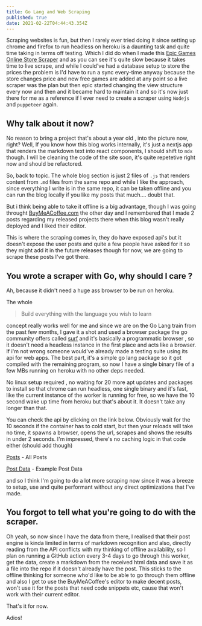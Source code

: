 ```yaml
---
title: Go Lang and Web Scraping 
published: true 
date: 2021-02-22T04:44:43.354Z
---
```


Scraping websites is fun, but then I rarely ever tried doing it since setting up chrome and firefox to run headless on heroku is a daunting task and quite time taking in terms off testing. Which I did do when I made this [Epic Games Online Store Scraper](games.siddharthgelera.com) and as you can see it's quite slow because it takes time to live scrape, and while I could've had a database setup to store the prices the problem is I'd have to run a sync every-time anyway because the store changes price and new free games are added at any point so a live scraper was the plan but then epic started changing the view structure every now and then and it became hard to maintain it and so it's now just there for me as a reference if I ever need to create a scraper using `Nodejs` and `puppeteer` again. 



## Why talk about it now? 

No reason to bring a project that's about a year old , into the picture now, right?
Well, If you know how this blog works internally, it's just a nextjs app that renders the markdown text into react components, I should shift to `mdx` though. I will be cleaning the code of the site soon, it's quite repetetive right now and should be refactored. 

So, back to topic. The whole blog section is just 2 files of `.js` that renders content from `.md` files from the same repo and while I like the approach, since everything I write is in the same repo, it can be taken offline and you can run the blog locally if you like my posts that much.... doubt that. 

But i think being able to take it offline is a big advantage, though I was going throught [BuyMeACoffee.com](https://buymeacoffee.com) the other day and I remembered that I made 2 posts regarding my released projects there when this blog wasn't really deployed and I liked their editor. 

This is where the scraping comes in, they do have exposed api's but it doesn't expose the user posts and quite a few people have asked for it so they might add it in the future releases though for now, we are going to scrape these posts I've got there. 

## You wrote a scraper with Go, why should I care ?

Ah, because it didn't need a huge ass browser to be run on heroku. 

The whole 

> Build everything with the language you wish to learn 

concept really works well for me and since we are on the Go Lang train from the past few months, I gave it a shot and used a browser package the go community offers called [surf](https://github.com/headzoo/surf) and it's basically a programmatic browser , so it doesn't need a headless instance in the first place and acts like a browser. If i'm not wrong someone would've already made a testing suite using its api for web apps. The best part, it's a simple go lang package so it got compiled with the remaining program, so now I have a single binary file of a few MBs running on heroku with no other deps needed. 

No linux setup required , no waiting for 20 more apt updates and packages to install so that chrome can run headless, one single binary and it's fast, like the current instance of the worker is running for free, so we have the 10 second wake up time from heroku but that's about it. It doesn't take any longer than that. 

You can check the api by clicking on the link below. Obviously wait for the 10 seconds if the container has to cold start, but then your reloads will take no time, it spawns a browser, opens the url, scrapes and shows the results in under 2 seconds. I'm impressed, there's no caching logic in that code either (should add though)

[Posts](https://bmc-api-worker.herokuapp.com/posts) - All Posts

[Post Data](https://bmc-api-worker.herokuapp.com/posts/mailer-simple-e-mail-microservice) - Example Post Data

and so I think I'm going to do a lot more scraping now since it was a breeze to setup, use and quite performant without any direct optimizations that I've made. 



## You forgot to tell what you're going to do with the scraper.

Oh yeah, so now since I have the data from there, I realised that their post engine is kinda limited in terms of markdown recognition and also, directly reading from the API conflicts with my thinking of offline availability, so I plan on running a GitHub action every 3-4 days to go through this worker, get the data, create a markdown from the received html data and save it as a file into the repo if it doesn't already have the post. This sticks to the offline thinking for someone who'd like to be able to go through them offline and also I get to use the BuyMeACoffee's editor to make decent posts, won't use it for the posts that need code snippets etc, cause that won't work with their current editor.

That's it for now. 

Adios!